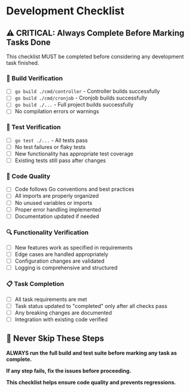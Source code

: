 # Development Checklist

## ⚠️ CRITICAL: Always Complete Before Marking Tasks Done

This checklist MUST be completed before considering any development task finished.

### 🔧 Build Verification
- [ ] `go build ./cmd/controller` - Controller builds successfully
- [ ] `go build ./cmd/cronjob` - Cronjob builds successfully  
- [ ] `go build ./...` - Full project builds successfully
- [ ] No compilation errors or warnings

### 🧪 Test Verification
- [ ] `go test ./...` - All tests pass
- [ ] No test failures or flaky tests
- [ ] New functionality has appropriate test coverage
- [ ] Existing tests still pass after changes

### 📝 Code Quality
- [ ] Code follows Go conventions and best practices
- [ ] All imports are properly organized
- [ ] No unused variables or imports
- [ ] Proper error handling implemented
- [ ] Documentation updated if needed

### 🔍 Functionality Verification
- [ ] New features work as specified in requirements
- [ ] Edge cases are handled appropriately
- [ ] Configuration changes are validated
- [ ] Logging is comprehensive and structured

### 📋 Task Completion
- [ ] All task requirements are met
- [ ] Task status updated to "completed" only after all checks pass
- [ ] Any breaking changes are documented
- [ ] Integration with existing code verified

## 🚨 Never Skip These Steps

**ALWAYS run the full build and test suite before marking any task as complete.**

**If any step fails, fix the issues before proceeding.**

**This checklist helps ensure code quality and prevents regressions.**
